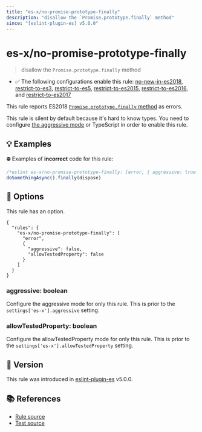 ```yaml
---
title: "es-x/no-promise-prototype-finally"
description: "disallow the `Promise.prototype.finally` method"
since: "[eslint-plugin-es] v5.0.0"
---
```


# es-x/no-promise-prototype-finally
> disallow the `Promise.prototype.finally` method

- ✅ The following configurations enable this rule: [no-new-in-es2018], [restrict-to-es3], [restrict-to-es5], [restrict-to-es2015], [restrict-to-es2016], and [restrict-to-es2017]

This rule reports ES2018 [`Promise.prototype.finally` method](https://github.com/tc39/proposal-promise-finally) as errors.

This rule is silent by default because it's hard to know types. You need to configure [the aggressive mode](https://github.com/eslint-community/eslint-plugin-es-x/tree/master/docs/#the-aggressive-mode) or TypeScript in order to enable this rule.

## 💡 Examples

⛔ Examples of **incorrect** code for this rule:

<eslint-playground type="bad">

```js
/*eslint es-x/no-promise-prototype-finally: [error, { aggressive: true }] */
doSomethingAsync().finally(dispose)
```

</eslint-playground>

## 🔧 Options

This rule has an option.

```jsonc
{
  "rules": {
    "es-x/no-promise-prototype-finally": [
      "error",
      {
        "aggressive": false,
        "allowTestedProperty": false
      }
    ]
  }
}
```

### aggressive: boolean

Configure the aggressive mode for only this rule.
This is prior to the `settings['es-x'].aggressive` setting.

### allowTestedProperty: boolean

Configure the allowTestedProperty mode for only this rule.
This is prior to the `settings['es-x'].allowTestedProperty` setting.

## 🚀 Version

This rule was introduced in [eslint-plugin-es] v5.0.0.

[eslint-plugin-es]: https://github.com/mysticatea/eslint-plugin-es

## 📚 References

- [Rule source](https://github.com/eslint-community/eslint-plugin-es-x/blob/master/lib/rules/no-promise-prototype-finally.js)
- [Test source](https://github.com/eslint-community/eslint-plugin-es-x/blob/master/tests/lib/rules/no-promise-prototype-finally.js)

[no-new-in-es2018]: ../configs/index.md#no-new-in-es2018
[restrict-to-es3]: ../configs/index.md#restrict-to-es3
[restrict-to-es5]: ../configs/index.md#restrict-to-es5
[restrict-to-es2015]: ../configs/index.md#restrict-to-es2015
[restrict-to-es2016]: ../configs/index.md#restrict-to-es2016
[restrict-to-es2017]: ../configs/index.md#restrict-to-es2017

